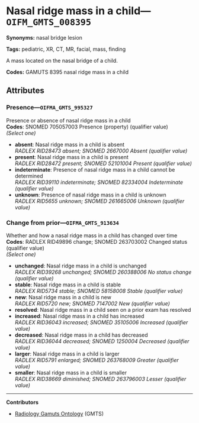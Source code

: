 # Nasal ridge mass in a child—`OIFM_GMTS_008395`

**Synonyms:** nasal bridge lesion

**Tags:** pediatric, XR, CT, MR, facial, mass, finding

A mass located on the nasal bridge of a child.

**Codes:** GAMUTS 8395 nasal ridge mass in a child

## Attributes

### Presence—`OIFMA_GMTS_995327`

Presence or absence of nasal ridge mass in a child  
**Codes**: SNOMED 705057003 Presence (property) (qualifier value)  
*(Select one)*

- **absent**: Nasal ridge mass in a child is absent  
_RADLEX RID28473 absent; SNOMED 2667000 Absent (qualifier value)_
- **present**: Nasal ridge mass in a child is present  
_RADLEX RID28472 present; SNOMED 52101004 Present (qualifier value)_
- **indeterminate**: Presence of nasal ridge mass in a child cannot be determined  
_RADLEX RID39110 indeterminate; SNOMED 82334004 Indeterminate (qualifier value)_
- **unknown**: Presence of nasal ridge mass in a child is unknown  
_RADLEX RID5655 unknown; SNOMED 261665006 Unknown (qualifier value)_

### Change from prior—`OIFMA_GMTS_913634`

Whether and how a nasal ridge mass in a child has changed over time  
**Codes**: RADLEX RID49896 change; SNOMED 263703002 Changed status (qualifier value)  
*(Select one)*

- **unchanged**: Nasal ridge mass in a child is unchanged  
_RADLEX RID39268 unchanged; SNOMED 260388006 No status change (qualifier value)_
- **stable**: Nasal ridge mass in a child is stable  
_RADLEX RID5734 stable; SNOMED 58158008 Stable (qualifier value)_
- **new**: Nasal ridge mass in a child is new  
_RADLEX RID5720 new; SNOMED 7147002 New (qualifier value)_
- **resolved**: Nasal ridge mass in a child seen on a prior exam has resolved  
- **increased**: Nasal ridge mass in a child has increased  
_RADLEX RID36043 increased; SNOMED 35105006 Increased (qualifier value)_
- **decreased**: Nasal ridge mass in a child has decreased  
_RADLEX RID36044 decreased; SNOMED 1250004 Decreased (qualifier value)_
- **larger**: Nasal ridge mass in a child is larger  
_RADLEX RID5791 enlarged; SNOMED 263768009 Greater (qualifier value)_
- **smaller**: Nasal ridge mass in a child is smaller  
_RADLEX RID38669 diminished; SNOMED 263796003 Lesser (qualifier value)_

---

**Contributors**

- [Radiology Gamuts Ontology](https://gamuts.net/) (GMTS)
